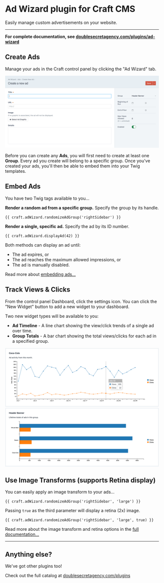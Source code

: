 Ad Wizard plugin for Craft CMS
==============================

Easily manage custom advertisements on your website.

***

**For complete documentation, see [doublesecretagency.com/plugins/ad-wizard](https://www.doublesecretagency.com/plugins/ad-wizard)**

## Create Ads

Manage your ads in the Craft control panel by clicking the "Ad Wizard" tab.

![](src/resources/img/example-new-ad.png)

Before you can create any **Ads**, you will first need to create at least one **Group**. Every ad you create will belong to a specific group. Once you've created your ads, you'll then be able to embed them into your Twig templates.

## Embed Ads

You have two Twig tags available to you...

**Render a random ad from a specific group.** Specify the group by its handle.

```twig
{{ craft.adWizard.randomizeAdGroup('rightSidebar') }}
```

**Render a single, specific ad.** Specify the ad by its ID number.

```twig
{{ craft.adWizard.displayAd(42) }}
```

Both methods can display an ad until:
 - The ad expires, or
 - The ad reaches the maximum allowed impressions, or
 - The ad is manually disabled.
 
Read more about [embedding ads...](https://www.doublesecretagency.com/plugins/ad-wizard/docs/embedding-your-ads)

## Track Views & Clicks

From the control panel Dashboard, click the settings icon. You can click the "New Widget" button to add a new widget to your dashboard.

Two new widget types will be available to you:
 - **Ad Timeline** - A line chart showing the view/click trends of a single ad over time.
 - **Group Totals** - A bar chart showing the total views/clicks for each ad in a specified group.
 
![](src/resources/img/example-ad-timeline.png)
![](src/resources/img/example-group-totals.png)

## Use Image Transforms (supports Retina display)

You can easily apply an image transform to your ads...

```twig
{{ craft.adWizard.randomizeAdGroup('rightSidebar', 'large') }}
```

Passing `true` as the third parameter will display a retina (2x) image.

```twig
{{ craft.adWizard.randomizeAdGroup('rightSidebar', 'large', true) }}
```

Read more about the image transform and retina options in the [full documentation...](https://www.doublesecretagency.com/plugins/ad-wizard/docs/image-transforms)

***

## Anything else?

We've got other plugins too!

Check out the full catalog at [doublesecretagency.com/plugins](https://www.doublesecretagency.com/plugins)
